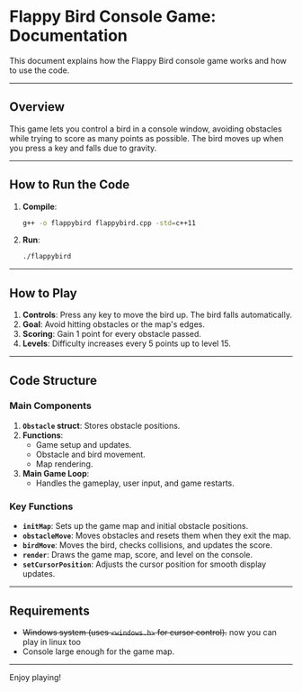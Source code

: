 # Flappy Bird Console Game: Documentation

This document explains how the Flappy Bird console game works and how to use the code.

---

## Overview

This game lets you control a bird in a console window, avoiding obstacles while trying to score as many points as possible. The bird moves up when you press a key and falls due to gravity.

---

## How to Run the Code

1. **Compile**:

   ```bash
   g++ -o flappybird flappybird.cpp -std=c++11
   ```

2. **Run**:
   ```bash
   ./flappybird
   ```

---

## How to Play

1. **Controls**: Press any key to move the bird up. The bird falls automatically.
2. **Goal**: Avoid hitting obstacles or the map's edges.
3. **Scoring**: Gain 1 point for every obstacle passed.
4. **Levels**: Difficulty increases every 5 points up to level 15.

---

## Code Structure

### Main Components

1. **`Obstacle` struct**: Stores obstacle positions.
2. **Functions**:
   - Game setup and updates.
   - Obstacle and bird movement.
   - Map rendering.
3. **Main Game Loop**:
   - Handles the gameplay, user input, and game restarts.

### Key Functions

- **`initMap`**: Sets up the game map and initial obstacle positions.
- **`obstacleMove`**: Moves obstacles and resets them when they exit the map.
- **`birdMove`**: Moves the bird, checks collisions, and updates the score.
- **`render`**: Draws the game map, score, and level on the console.
- **`setCursorPosition`**: Adjusts the cursor position for smooth display updates.

---

## Requirements

- ~~Windows system (uses `<windows.h>` for cursor control).~~ now you can play in linux too
- Console large enough for the game map.

---

Enjoy playing!
